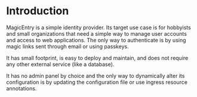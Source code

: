 # Introduction

MagicEntry is a simple identity provider. Its target use case is for hobbyists
and small organizations that need a simple way to manage user accounts and access
to web applications. The only way to authenticate is by using magic links sent
through email or using passkeys.

It has small footprint, is easy to deploy and maintain, and does not require
any other external service (like a database).

It has no admin panel by choice and the only way to dynamically alter its configuration
is by updating the configuration file or use ingress resource annotations.
